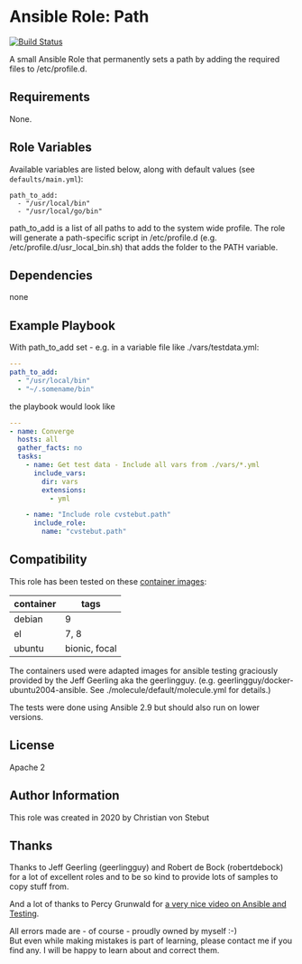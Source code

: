 # Ansible Role: Path

[![Build Status](https://travis-ci.org/cvstebut/ansible-role-kubernetes.svg?branch=master)](https://travis-ci.org/cvstebut/ansible-role-path)

A small Ansible Role that permanently sets a path by adding the required files to /etc/profile.d.

## Requirements

None.

## Role Variables

Available variables are listed below, along with default values (see `defaults/main.yml`):

    path_to_add:
      - "/usr/local/bin"
      - "/usr/local/go/bin"

path_to_add is a list of all paths to add to the system wide profile.
The role will generate a path-specific script in /etc/profile.d (e.g. /etc/profile.d/usr_local_bin.sh) that adds the folder to the PATH variable.

## Dependencies

none


## Example Playbook


With path_to_add set - e.g. in a variable file like ./vars/testdata.yml:

```yaml
---
path_to_add:
  - "/usr/local/bin"
  - "~/.somename/bin"
```

the playbook would look like

```yaml
---
- name: Converge
  hosts: all
  gather_facts: no
  tasks:
    - name: Get test data - Include all vars from ./vars/*.yml
      include_vars:
        dir: vars
        extensions:
          - yml

    - name: "Include role cvstebut.path"
      include_role:
        name: "cvstebut.path"
```

## Compatibility


This role has been tested on these [container images](https://hub.docker.com/):

|container|tags|
|---------|----|
|debian|9|
|el|7, 8|
|ubuntu|bionic, focal|

The containers used were adapted images for ansible testing graciously provided by the Jeff Geerling aka the geerlingguy.
(e.g. geerlingguy/docker-ubuntu2004-ansible. See ./molecule/default/molecule.yml for details.)

The tests were done using Ansible 2.9 but should also run on lower versions.

## License

Apache 2

## Author Information

This role was created in 2020 by Christian von Stebut

## Thanks

Thanks to Jeff Geerling (geerlingguy) and Robert de Bock (robertdebock) for a lot of excellent roles and to be so kind to provide lots of samples to copy stuff from. 

And a lot of thanks to Percy Grunwald for [a very nice video on Ansible and Testing](https://www.youtube.com/watch?v=DAnMyBZ8-Qs).

All errors made are - of course - proudly owned by myself :-) <br>
But even while making mistakes is part of learning, please contact me if you find any. I will be happy to learn about and correct them.
